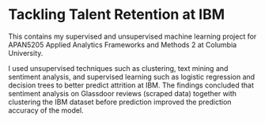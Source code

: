 # Tackling Talent Retention at IBM

This contains my supervised and unsupervised machine learning project for APAN5205 Applied Analytics Frameworks and Methods 2 at Columbia University.

I used unsupervised techniques such as clustering, text mining and sentiment analysis, and supervised learning such as logistic regression and decision trees to better predict attrition at IBM. The findings concluded that sentiment analysis on Glassdoor reviews (scraped data) together with clustering the IBM dataset before prediction improved the prediction accuracy of the model. 
